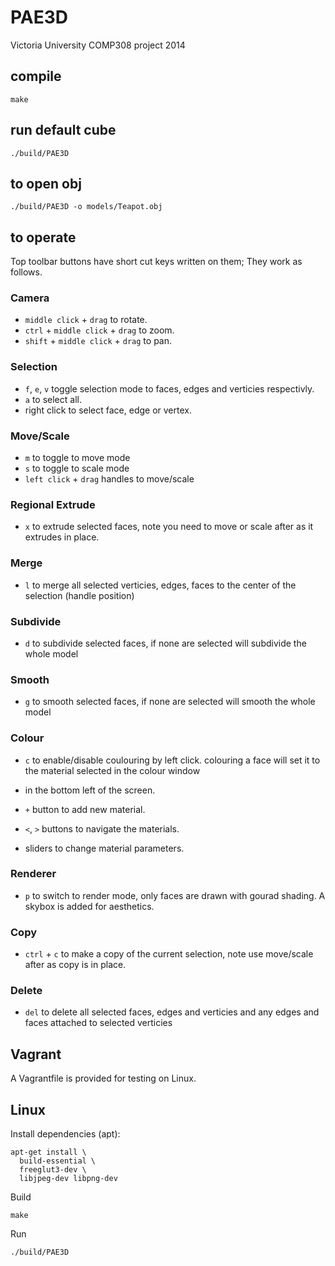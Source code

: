 # PAE3D

Victoria University COMP308 project 2014

## compile

	make

## run default cube

	./build/PAE3D

## to open obj

	./build/PAE3D -o models/Teapot.obj

## to operate

Top toolbar buttons have short cut keys written on them; They work as follows.

### Camera

- `middle click` + `drag` to rotate.
- `ctrl` + `middle click` + `drag` to zoom.
- `shift` + `middle click` + `drag` to pan.

### Selection

- `f`, `e`, `v` toggle selection mode to faces, edges and verticies respectivly.
- `a` to select all.
- right click to select face, edge or vertex.

### Move/Scale

- `m` to toggle to move mode
- `s` to toggle to scale mode
- `left click` + `drag` handles to move/scale

### Regional Extrude

- `x` to extrude selected faces, note you need to move or scale after as it extrudes in place.

### Merge

- `l` to merge all selected verticies, edges, faces to the center of the selection (handle position)

### Subdivide

- `d` to subdivide selected faces, if none are selected will subdivide the whole model

### Smooth

- `g` to smooth selected faces, if none are selected will smooth the whole model

### Colour

- `c` to enable/disable coulouring by left click. colouring a face will set it to the material selected in the colour window
- in the bottom left of the screen.

- `+` button to add new material.
- `<`, `>` buttons to navigate the materials.
- sliders to change material parameters.

### Renderer

- `p` to switch to render mode, only faces are drawn with gourad shading. A skybox is added for aesthetics.

### Copy

- `ctrl` + `c` to make a copy of the current selection, note use move/scale after as copy is in place.

### Delete

- `del` to delete all selected faces, edges and verticies and any edges and faces attached to selected verticies

## Vagrant

A Vagrantfile is provided for testing on Linux.

## Linux

Install dependencies (apt):

```
apt-get install \
  build-essential \
  freeglut3-dev \
  libjpeg-dev libpng-dev
```

Build

```
make
```

Run

```
./build/PAE3D
```